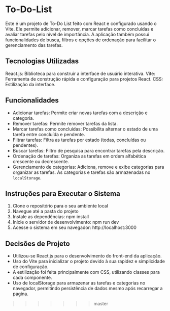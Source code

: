 
# To-Do-List

Este é um projeto de To-Do List feito com React e configurado usando o Vite. Ele permite adicionar, remover, marcar tarefas como concluídas e avaliar tarefas pelo nível de importância. A aplicação também possui funcionalidades de busca, filtros e opções de ordenação para facilitar o gerenciamento das tarefas.

## Tecnologias Utilizadas
React.js: Biblioteca para construir a interface de usuário interativa.
Vite: Ferramenta de construção rápida e configuração para projetos React.
CSS: Estilização da interface.

## Funcionalidades
- Adicionar tarefas: Permite criar novas tarefas com a descrição e categoria.
- Remover tarefas: Permite remover tarefas da lista.
- Marcar tarefas como concluídas: Possibilita alternar o estado de uma tarefa entre concluída e pendente.
- Filtrar tarefas: Filtra as tarefas por estado (todas, concluídas ou pendentes).
- Buscar tarefas: Filtro de pesquisa para encontrar tarefas pela descrição.
- Ordenação de tarefas: Organiza as tarefas em ordem alfabética crescente ou decrescente.
- Gerenciamento de categorias: Adiciona, remove e exibe categorias para organizar as tarefas. As categorias e tarefas são armazenadas no `localStorage`.


## Instruções para Executar o Sistema
1. Clone o repositório para o seu ambiente local
2. Navegue até a pasta do projeto
3. Instale as dependências: npm install
4. Inicie o servidor de desenvolvimento: npm run dev
5. Acesse o sistema em seu navegador: http://localhost:3000

## Decisões de Projeto
- Utilizou-se React.js para o desenvolvimento do front-end da aplicação.
- Uso do Vite para inicializar o projeto devido à sua rapidez e simplicidade de configuração.
- A estilização foi feita principalmente com CSS, utilizando classes para cada componente.
- Uso de localStorage para armazenar as tarefas e categorias no navegador, permitindo persistência de dados mesmo após recarregar a página.





>>>>>>> master
